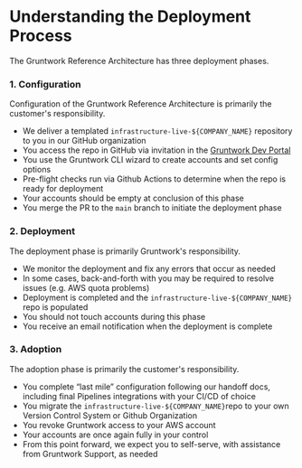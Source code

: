 # Understanding the Deployment Process

The Gruntwork Reference Architecture has three deployment phases.

### 1. Configuration

Configuration of the Gruntwork Reference Architecture is primarily the customer's responsibility.

- We deliver a templated `infrastructure-live-${COMPANY_NAME}` repository to you in our GitHub organization
- You access the repo in GitHub via invitation in the [Gruntwork Dev Portal](https://app.gruntwork.io)
- You use the Gruntwork CLI wizard to create accounts and set config options
- Pre-flight checks run via Github Actions to determine when the repo is ready for deployment
- Your accounts should be empty at conclusion of this phase
- You merge the PR to the `main` branch to initiate the deployment phase

### 2. Deployment

The deployment phase is primarily Gruntwork's responsibility.

- We monitor the deployment and fix any errors that occur as needed
- In some cases, back-and-forth with you may be required to resolve issues (e.g. AWS quota problems)
- Deployment is completed and the `infrastructure-live-${COMPANY_NAME}` repo is populated
- You should not touch accounts during this phase
- You receive an email notification when the deployment is complete

### 3. Adoption

The adoption phase is primarily the customer's responsibility.

- You complete “last mile” configuration following our handoff docs, including final Pipelines integrations with your CI/CD of choice
- You migrate the `infrastructure-live-${COMPANY_NAME}`repo to your own Version Control System or Github Organization
- You revoke Gruntwork access to your AWS account
- Your accounts are once again fully in your control
- From this point forward, we expect you to self-serve, with assistance from Gruntwork Support, as needed

<!-- ##DOCS-SOURCER-START
{
  "sourcePlugin": "local-copier",
  "hash": "0492cf9bd48be8490de3a42558e5c147"
}
##DOCS-SOURCER-END -->
